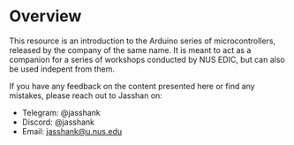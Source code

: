 # Overview

This resource is an introduction to the Arduino series of microcontrollers, released by the company of the same name. It is meant to act as a companion for a series of workshops conducted by NUS EDIC, but can also be used indepent from them. 

If you have any feedback on the content presented here or find any mistakes, please reach out to Jasshan on:
- Telegram: @jasshank
- Discord: @jasshank
- Email: jasshank@u.nus.edu



